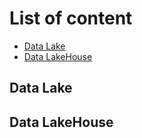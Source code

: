 # List of content
- [Data Lake](https://github.com/tabarincev/de-roadmap/edit/main/concepts/storage_design/DataLakes.md#data-lake)
- [Data LakeHouse](https://github.com/tabarincev/de-roadmap/edit/main/concepts/storage_design/DataLakes.md#data-lakehouse)

## Data Lake

## Data LakeHouse
